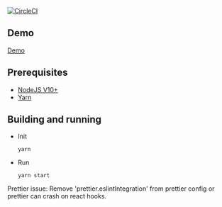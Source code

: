 [![CircleCI](https://circleci.com/gh/caolo-game/caolo-web-client/tree/master.svg?style=svg)](https://circleci.com/gh/caolo-game/caolo-web-client/tree/master)

## Demo

[Demo](https://caolo-game.github.io/caolo-web-client/)

## Prerequisites

-   [NodeJS V10+](https://nodejs.org/en/)
-   [Yarn](https://yarnpkg.com/lang/en/)

## Building and running

-   Init
    ```
    yarn
    ```
-   Run
    ```
    yarn start
    ```

Prettier issue:
Remove 'prettier.eslintIntegration' from prettier config or prettier can crash on react hooks.
